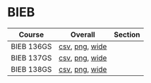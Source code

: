 # BIEB

| Course | Overall | Section |
| ------ | ------- | ------- |
| BIEB 136GS | [csv](https://github.com/UCSD-Historical-Enrollment-Data/2024Summer1/blob/main/overall/BIEB%20136GS.csv), [png](https://raw.githubusercontent.com/UCSD-Historical-Enrollment-Data/2024Summer1/main/plot_overall/BIEB%20136GS.png), [wide](https://raw.githubusercontent.com/UCSD-Historical-Enrollment-Data/2024Summer1/main/plot_overall_wide/BIEB%20136GS.png) |  |
| BIEB 137GS | [csv](https://github.com/UCSD-Historical-Enrollment-Data/2024Summer1/blob/main/overall/BIEB%20137GS.csv), [png](https://raw.githubusercontent.com/UCSD-Historical-Enrollment-Data/2024Summer1/main/plot_overall/BIEB%20137GS.png), [wide](https://raw.githubusercontent.com/UCSD-Historical-Enrollment-Data/2024Summer1/main/plot_overall_wide/BIEB%20137GS.png) |  |
| BIEB 138GS | [csv](https://github.com/UCSD-Historical-Enrollment-Data/2024Summer1/blob/main/overall/BIEB%20138GS.csv), [png](https://raw.githubusercontent.com/UCSD-Historical-Enrollment-Data/2024Summer1/main/plot_overall/BIEB%20138GS.png), [wide](https://raw.githubusercontent.com/UCSD-Historical-Enrollment-Data/2024Summer1/main/plot_overall_wide/BIEB%20138GS.png) |  |
